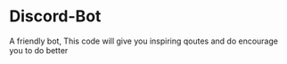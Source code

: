 # Discord-Bot
A friendly bot, 
This code will give you inspiring qoutes and do encourage you to do better

